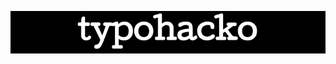 <p align="center">
  <img src="https://github.com/hfzgfr/typohacko/blob/master/img/title.png">
</p>


